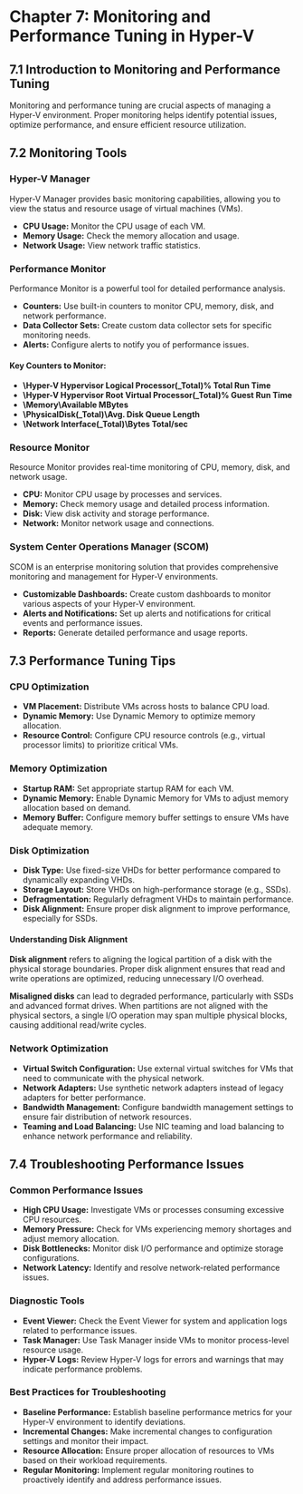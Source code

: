 # Chapter 7: Monitoring and Performance Tuning in Hyper-V

## 7.1 Introduction to Monitoring and Performance Tuning

Monitoring and performance tuning are crucial aspects of managing a Hyper-V environment. Proper monitoring helps identify potential issues, optimize performance, and ensure efficient resource utilization.

## 7.2 Monitoring Tools

### Hyper-V Manager

Hyper-V Manager provides basic monitoring capabilities, allowing you to view the status and resource usage of virtual machines (VMs).

- **CPU Usage:** Monitor the CPU usage of each VM.
- **Memory Usage:** Check the memory allocation and usage.
- **Network Usage:** View network traffic statistics.

### Performance Monitor

Performance Monitor is a powerful tool for detailed performance analysis.

- **Counters:** Use built-in counters to monitor CPU, memory, disk, and network performance.
- **Data Collector Sets:** Create custom data collector sets for specific monitoring needs.
- **Alerts:** Configure alerts to notify you of performance issues.

#### Key Counters to Monitor:
- **\Hyper-V Hypervisor Logical Processor(_Total)\% Total Run Time**
- **\Hyper-V Hypervisor Root Virtual Processor(_Total)\% Guest Run Time**
- **\Memory\Available MBytes**
- **\PhysicalDisk(_Total)\Avg. Disk Queue Length**
- **\Network Interface(_Total)\Bytes Total/sec**

### Resource Monitor

Resource Monitor provides real-time monitoring of CPU, memory, disk, and network usage.

- **CPU:** Monitor CPU usage by processes and services.
- **Memory:** Check memory usage and detailed process information.
- **Disk:** View disk activity and storage performance.
- **Network:** Monitor network usage and connections.

### System Center Operations Manager (SCOM)

SCOM is an enterprise monitoring solution that provides comprehensive monitoring and management for Hyper-V environments.

- **Customizable Dashboards:** Create custom dashboards to monitor various aspects of your Hyper-V environment.
- **Alerts and Notifications:** Set up alerts and notifications for critical events and performance issues.
- **Reports:** Generate detailed performance and usage reports.

## 7.3 Performance Tuning Tips

### CPU Optimization

- **VM Placement:** Distribute VMs across hosts to balance CPU load.
- **Dynamic Memory:** Use Dynamic Memory to optimize memory allocation.
- **Resource Control:** Configure CPU resource controls (e.g., virtual processor limits) to prioritize critical VMs.

### Memory Optimization

- **Startup RAM:** Set appropriate startup RAM for each VM.
- **Dynamic Memory:** Enable Dynamic Memory for VMs to adjust memory allocation based on demand.
- **Memory Buffer:** Configure memory buffer settings to ensure VMs have adequate memory.

### Disk Optimization

- **Disk Type:** Use fixed-size VHDs for better performance compared to dynamically expanding VHDs.
- **Storage Layout:** Store VHDs on high-performance storage (e.g., SSDs).
- **Defragmentation:** Regularly defragment VHDs to maintain performance.
- **Disk Alignment:** Ensure proper disk alignment to improve performance, especially for SSDs.

#### Understanding Disk Alignment

**Disk alignment** refers to aligning the logical partition of a disk with the physical storage boundaries. Proper disk alignment ensures that read and write operations are optimized, reducing unnecessary I/O overhead.

**Misaligned disks** can lead to degraded performance, particularly with SSDs and advanced format drives. When partitions are not aligned with the physical sectors, a single I/O operation may span multiple physical blocks, causing additional read/write cycles.

### Network Optimization

- **Virtual Switch Configuration:** Use external virtual switches for VMs that need to communicate with the physical network.
- **Network Adapters:** Use synthetic network adapters instead of legacy adapters for better performance.
- **Bandwidth Management:** Configure bandwidth management settings to ensure fair distribution of network resources.
- **Teaming and Load Balancing:** Use NIC teaming and load balancing to enhance network performance and reliability.

## 7.4 Troubleshooting Performance Issues

### Common Performance Issues

- **High CPU Usage:** Investigate VMs or processes consuming excessive CPU resources.
- **Memory Pressure:** Check for VMs experiencing memory shortages and adjust memory allocation.
- **Disk Bottlenecks:** Monitor disk I/O performance and optimize storage configurations.
- **Network Latency:** Identify and resolve network-related performance issues.

### Diagnostic Tools

- **Event Viewer:** Check the Event Viewer for system and application logs related to performance issues.
- **Task Manager:** Use Task Manager inside VMs to monitor process-level resource usage.
- **Hyper-V Logs:** Review Hyper-V logs for errors and warnings that may indicate performance problems.

### Best Practices for Troubleshooting

- **Baseline Performance:** Establish baseline performance metrics for your Hyper-V environment to identify deviations.
- **Incremental Changes:** Make incremental changes to configuration settings and monitor their impact.
- **Resource Allocation:** Ensure proper allocation of resources to VMs based on their workload requirements.
- **Regular Monitoring:** Implement regular monitoring routines to proactively identify and address performance issues.
